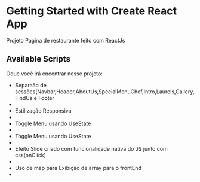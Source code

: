 # Getting Started with Create React App

Projeto Pagina de restaurante feito com  ReactJs 

## Available Scripts
Oque você irá encontrar nesse projeto:
<ul>
<li>Separaão de sessões(Navbar,Header,AboutUs,SpecialMenuChef,Intro,Laurels,Gallery,FindUs e Footer<li/>
<li>Estilização Responsiva <li/>
<li>Toggle Menu usando UseState<li/>
<li>Toggle Menu usando UseState<li/>
<li>Efeito Slide criado com funcionalidade nativa do JS junto com css(onClick)<li/>
<li>Uso de map para Exibição de array para o frontEnd <li/>
<ul/>


